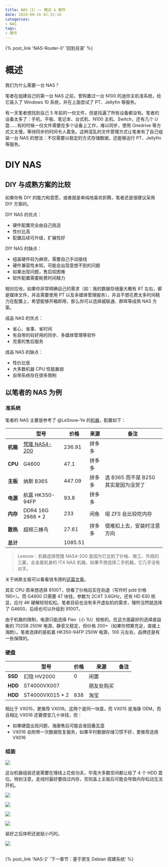 ```yaml
---
title: NAS（1）—— 概述 & 硬件
date: 2024-08-26 02:31:10
categories:
- NAS
tags:
- 硬件
---
```


{% post_link 'NAS-Router-0' '回到目录' %}
<br/>

# 概述

我们为什么需要一台 NAS？

笔者在组建自己的第一台 NAS 之前，曾购置过一台 N100 的迷你主机准系统，给它装入了 Windows 10 系统，并在上面尝试了 PT、Jellyfin 等服务。

有一天笔者想找到自己 5 年前的一份文件，但是找遍了所有设备都没有。笔者的设备太多了：手机、平板、笔记本、台式机、N100 主机、Switch，还有几个 U 盘......有的时候一份文件需要在多个设备上工作，难以同步，使用 Onedrive 等方式又太慢，等待同步的时间令人着急。这种混乱的文件管理方式让笔者有了自己组装一台 NAS 的想法：不仅需要以稳定的方式存储数据，还能够运行 PT、Jellyfin 等服务。

# DIY NAS

## DIY 与成熟方案的比较

如果你有 DIY 的能力和意愿，或者就是单纯地喜欢折腾，笔者还是很建议采用 DIY 方案的。

DIY NAS 的优点：

- 硬件配置完全由自己挑选
- 性价比高
- 配置后续可升级，扩展性好

DIY NAS 的缺点：

- 组装硬件较为麻烦，需要自己手动接线
- 硬件兼容性未知，可能会出现意想不到的问题
- 如果出现问题，售后较困难
- 软件配置需要耗费时间精力

相对应地，如果你非常明确自己的需求（如：我的数据存储量大概有 8T 左右，都是媒体文件，并且需要使用 PT 以及多媒体管理服务），并且不想花费太多时间精力在配置上，希望能够开箱即用，那么你可以选择威联通、群晖等成熟 NAS 方案。

成品 NAS 的优点：

- 省心、省事、省时间
- 有自带的较好用的同步、多媒体管理等软件
- 完善的售后服务

成品 NAS 的缺点：

- 性价比低
- 大多数机器 CPU 性能羸弱
- 自带系统存在很多限制

## 以笔者的 NAS 为例

### 准系统

笔者的 NAS 主要是参考了 @LeSnow-Ye 的[机器](https://blog.lesnow.top/2023/08/22/first-nas/ "机器")，配置如下：

|         | **型号**                                                                        | **价格**  | **来源** | **备注**                   |
| ------- | ----------------------------------------------------------------------------- | ------- | ------ | ------------------------ |
| **机箱**  | [梵隆 NAS4-200](https://item.taobao.com/item.htm?id=694112714570 "梵隆 NAS4-200") | 236.91  | 拼多多    |                          |
| **CPU** | G4600                                                                         | 47.1    | 拼多多    |                          |
| **主板**  | 纳斯 B365                                                                       | 447.09  | 拼多多    | 选 B365 而不是 B250 其实是因为没货了 |
| **电源**  | 航嘉 HK350-94FP                                                                 | 93.8    | 拼多多    |                          |
| **内存**  | DDR4 16G 2666 \* 2                                                            | 233     | 闲鱼     | 组 ZFS 会比较吃内存             |
| **散热**  | 超频三蜂鸟                                                                         | 27.61   | 拼多多    | 很难扣上去，安装时注意方向            |
| **总计**  |                                                                               | 1085.51 |        |                          |

> Lesnow：机箱选择梵隆 NAS4-200 是因为它达到了价格、做工、外观的三赢，全金属机身的 ITX NAS 机箱，如果不想选择二手机箱，它几乎没有对手。

关于纳斯主板可以看看钱韦德的[这篇文章](https://mp.weixin.qq.com/s/F9g6ynC1DIy_lmmIfOZ8Vg "这篇文章")。

其实 CPU 原来想选择 8100T，但看了价格后实在劝退（写作时 pdd 价格 190+）。而 G4600 只需要 47 块钱，参数为 2C4T 3.6GHz，还有 HD 630 核显，应付 4K 硬解轻轻松松。笔者目前也没有多开虚拟机的需求，理所当然就选择了 G4600，后续也可以升级到 9100T。

由于机箱的限制，电源只能选择 Flex（小 1U）规格的。在这方面最好的选择是益衡的 7025B 250W 电源，静音又稳定，但价格 200+（如果你预算充足，直接上海韵）。笔者选择的是航嘉 HK350-94FP 250W 电源，100 元左右，品牌还是有一些保障的。

### 硬盘

|         | **型号**           | **价格** | **来源** | **备注** |
| ------- | ---------------- | ------ | ------ | ------ |
| **SSD** | 幻隐 HV2000        | 0      | 闲置     |        |
| **HDD** | ST4000VX007      |        | 朋友处购买  |        |
| **HDD** | ST4000VX015 \* 2 | 838    | 淘宝     |        |

相比于 VX015，更推荐 VX016。这两个是同一块盘，而 VX015 是海康 OEM，而且相比 VX016 还要便宜几十块钱，但：

- 如果硬盘出现问题，海康售后可能会发回叠瓦盘
- VX016 会附带一次数据恢复服务，如果平时数据存储习惯不好，更推荐选用 VX016

### 组装

![](NAS-1/a0c8c3725b4aea9229eabdb3a3733ba5_XThfB2wEEb.jpg)

这台机器组装还是需要在理线上花些功夫，毕竟大多数空间都让给了 4 个 HDD 盘位。特别注意，走线时最好要绕过内存，否则盖上主板后可能会导致内存松动无法开机。

![](NAS-1/7076a880f0f8351f4ee946dda1487e8d_y_Xpj8BuBa.jpg)

![](NAS-1/7640cecb24ab31127f9e00e8be0ba145_SfBvpHaHJk.jpg)

![](NAS-1/2ddc23fe2d7ff2ae8b37da66a76c694d_635WXaFIis.jpg)

![](NAS-1/450f1f8286f97fdfa36962802a1e782d_gGumD2x8fS.jpg)

装好之后体积还是挺小巧的。

![](NAS-1/c39807438515212820367b37c6bb2769_HnC2yzo-qq.jpg)

<br/>
{% post_link 'NAS-2' '下一章节：基于原生 Debian 搭建系统' %}
